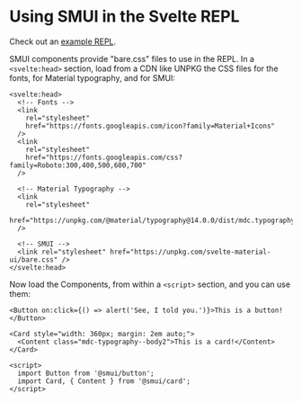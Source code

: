 # Using SMUI in the Svelte REPL

Check out an [example REPL](https://svelte.dev/repl/aa857c3bb5eb478cbe6b1fd6c6da522a).

SMUI components provide "bare.css" files to use in the REPL. In a `<svelte:head>` section, load from a CDN like UNPKG the CSS files for the fonts, for Material typography, and for SMUI:

```svelte
<svelte:head>
  <!-- Fonts -->
  <link
    rel="stylesheet"
    href="https://fonts.googleapis.com/icon?family=Material+Icons"
  />
  <link
    rel="stylesheet"
    href="https://fonts.googleapis.com/css?family=Roboto:300,400,500,600,700"
  />

  <!-- Material Typography -->
  <link
    rel="stylesheet"
    href="https://unpkg.com/@material/typography@14.0.0/dist/mdc.typography.css"
  />

  <!-- SMUI -->
  <link rel="stylesheet" href="https://unpkg.com/svelte-material-ui/bare.css" />
</svelte:head>
```

Now load the Components, from within a `<script>` section, and you can use them:

```svelte
<Button on:click={() => alert('See, I told you.')}>This is a button!</Button>

<Card style="width: 360px; margin: 2em auto;">
  <Content class="mdc-typography--body2">This is a card!</Content>
</Card>

<script>
  import Button from '@smui/button';
  import Card, { Content } from '@smui/card';
</script>
```

